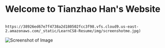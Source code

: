 
# Welcome to Tianzhao Han's Website

                       https://38926ed67e7f4738a2d180502fcc3f98.vfs.cloud9.us-east-2.amazonaws.com/_static/LearnCS8-Resume/img/screenshotme.jpg)
![Screenshot of Image](https://38926ed67e7f4738a2d180502fcc3f98.vfs.cloud9.us-east-2.amazonaws.com/_static/LearnCS8-Resume/img/screenshotmypage.jpg)